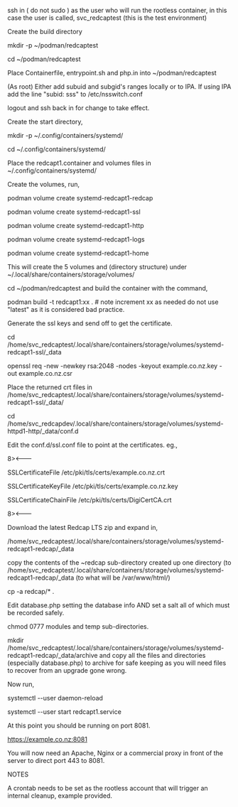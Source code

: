 ssh in ( do not sudo ) as the user who will run the rootless container, in this case the user is called, svc_redcaptest (this is the test environment)

Create the build directory

mkdir -p ~/podman/redcaptest

cd ~/podman/redcaptest

Place Containerfile, entrypoint.sh and php.in into  ~/podman/redcaptest

(As root) Either add subuid and subgid's ranges locally or to IPA. If using IPA add the line "subid: sss" to /etc/nsswitch.conf

logout and ssh back in for change to take effect.

Create the start directory,

mkdir -p ~/.config/containers/systemd/

cd ~/.config/containers/systemd/

Place the redcapt1.container and volumes files in ~/.config/containers/systemd/

Create the volumes, run,

podman volume create systemd-redcapt1-redcap

podman volume create systemd-redcapt1-ssl

podman volume create systemd-redcapt1-http

podman volume create systemd-redcapt1-logs

podman volume create systemd-redcapt1-home

This will create the 5 volumes and (directory structure) under ~/.local/share/containers/storage/volumes/

cd ~/podman/redcaptest  and build the container with the command,

podman build -t redcapt1:xx .  # note increment xx as needed do not use "latest" as it is considered bad practice.

Generate the ssl keys and send off to get the certificate.

cd /home/svc_redcaptest/.local/share/containers/storage/volumes/systemd-redcapt1-ssl/_data

openssl req -new -newkey rsa:2048 -nodes -keyout example.co.nz.key -out example.co.nz.csr

Place the returned crt files in /home/svc_redcaptest/.local/share/containers/storage/volumes/systemd-redcapt1-ssl/_data/

cd /home/svc_redcapdev/.local/share/containers/storage/volumes/systemd-httpd1-http/_data/conf.d

Edit the conf.d/ssl.conf file to point at the certificates.  eg.,

8><---

SSLCertificateFile /etc/pki/tls/certs/example.co.nz.crt

SSLCertificateKeyFile /etc/pki/tls/certs/example.co.nz.key

SSLCertificateChainFile /etc/pki/tls/certs/DigiCertCA.crt

8><---

Download the latest Redcap LTS zip and expand in,

/home/svc_redcaptest/.local/share/containers/storage/volumes/systemd-redcapt1-redcap/_data

copy the contents of the ~redcap sub-directory created up one directory (to /home/svc_redcaptest/.local/share/containers/storage/volumes/systemd-redcapt1-redcap/_data (to what will be /var/www/html/)   

cp -a redcap/* .

Edit database.php setting the database info AND set a salt all of which must be recorded safely.

chmod 0777 modules and temp  sub-directories.

mkdir /home/svc_redcaptest/.local/share/containers/storage/volumes/systemd-redcapt1-redcap/_data/archive and copy all the files and directories 
(especially database.php) to archive for safe keeping as you will need files to recover from an upgrade gone wrong.

Now run,

systemctl --user daemon-reload

systemctl --user start redcapt1.service

At this point you should be running on port 8081.

https://example.co.nz:8081

You will now need an Apache, Nginx or a commercial proxy in front of the server to direct port 443 to 8081.


NOTES

A crontab needs to be set as the rootless account that will trigger an internal cleanup, example provided.





